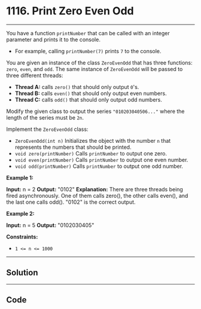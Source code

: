 # 1116. Print Zero Even Odd

---

You have a function `printNumber` that can be called with an integer parameter and prints it to the console.

  * For example, calling `printNumber(7)` prints `7` to the console.



You are given an instance of the class `ZeroEvenOdd` that has three functions: `zero`, `even`, and `odd`. The same instance of `ZeroEvenOdd` will be passed to three different threads:

  * **Thread A:** calls `zero()` that should only output `0`'s.
  * **Thread B:** calls `even()` that should only output even numbers.
  * **Thread C:** calls `odd()` that should only output odd numbers.



Modify the given class to output the series `"010203040506..."` where the length of the series must be `2n`.

Implement the `ZeroEvenOdd` class:

  * `ZeroEvenOdd(int n)` Initializes the object with the number `n` that represents the numbers that should be printed.
  * `void zero(printNumber)` Calls `printNumber` to output one zero.
  * `void even(printNumber)` Calls `printNumber` to output one even number.
  * `void odd(printNumber)` Calls `printNumber` to output one odd number.



 

**Example 1:**


**Input:** n = 2
**Output:** "0102"
**Explanation:** There are three threads being fired asynchronously.
One of them calls zero(), the other calls even(), and the last one calls odd().
"0102" is the correct output.


**Example 2:**


**Input:** n = 5
**Output:** "0102030405"


 

**Constraints:**

  * `1 <= n <= 1000`

---

## Solution



---

## Code
```python


```